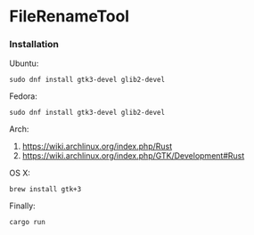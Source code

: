 # FileRenameTool

### Installation

Ubuntu:
```
sudo dnf install gtk3-devel glib2-devel
```

Fedora:
```
sudo dnf install gtk3-devel glib2-devel
```
Arch:
1. https://wiki.archlinux.org/index.php/Rust
2. https://wiki.archlinux.org/index.php/GTK/Development#Rust

OS X:
```
brew install gtk+3
```

Finally:
```
cargo run
```
